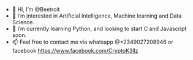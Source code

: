 - 👋 Hi, I’m @Beetroit
- 👀 I’m interested in Artificial Intelligence, Machine learning and Data Science.
- 🌱 I’m currently learning Python, and looking to start C and Javascript soon.
- 📫 Feel free to contact me via whatsapp @+2349027208946 or facebook https://www.facebook.com/CryptoK3llz

